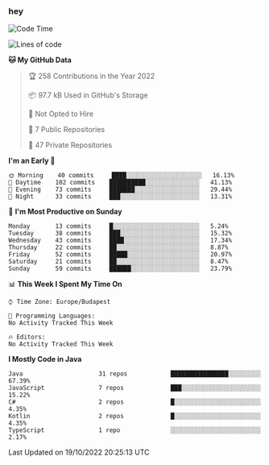 ### hey

<!--START_SECTION:waka-->
![Code Time](http://img.shields.io/badge/Code%20Time-801%20hrs%2035%20mins-blue)

![Lines of code](https://img.shields.io/badge/From%20Hello%20World%20I%27ve%20Written-475%20Thousand%20lines%20of%20code-blue)

**🐱 My GitHub Data** 

> 🏆 258 Contributions in the Year 2022
 > 
> 📦 97.7 kB Used in GitHub's Storage 
 > 
> 🚫 Not Opted to Hire
 > 
> 📜 7 Public Repositories 
 > 
> 🔑 47 Private Repositories  
 > 
**I'm an Early 🐤** 

```text
🌞 Morning    40 commits     ████░░░░░░░░░░░░░░░░░░░░░   16.13% 
🌆 Daytime    102 commits    ██████████░░░░░░░░░░░░░░░   41.13% 
🌃 Evening    73 commits     ███████░░░░░░░░░░░░░░░░░░   29.44% 
🌙 Night      33 commits     ███░░░░░░░░░░░░░░░░░░░░░░   13.31%

```
📅 **I'm Most Productive on Sunday** 

```text
Monday       13 commits     █░░░░░░░░░░░░░░░░░░░░░░░░   5.24% 
Tuesday      38 commits     ███░░░░░░░░░░░░░░░░░░░░░░   15.32% 
Wednesday    43 commits     ████░░░░░░░░░░░░░░░░░░░░░   17.34% 
Thursday     22 commits     ██░░░░░░░░░░░░░░░░░░░░░░░   8.87% 
Friday       52 commits     █████░░░░░░░░░░░░░░░░░░░░   20.97% 
Saturday     21 commits     ██░░░░░░░░░░░░░░░░░░░░░░░   8.47% 
Sunday       59 commits     ██████░░░░░░░░░░░░░░░░░░░   23.79%

```


📊 **This Week I Spent My Time On** 

```text
⌚︎ Time Zone: Europe/Budapest

💬 Programming Languages: 
No Activity Tracked This Week

🔥 Editors: 
No Activity Tracked This Week

```

**I Mostly Code in Java** 

```text
Java                     31 repos            ████████████████░░░░░░░░░   67.39% 
JavaScript               7 repos             ███░░░░░░░░░░░░░░░░░░░░░░   15.22% 
C#                       2 repos             █░░░░░░░░░░░░░░░░░░░░░░░░   4.35% 
Kotlin                   2 repos             █░░░░░░░░░░░░░░░░░░░░░░░░   4.35% 
TypeScript               1 repo              ░░░░░░░░░░░░░░░░░░░░░░░░░   2.17%

```



 Last Updated on 19/10/2022 20:25:13 UTC
<!--END_SECTION:waka-->
